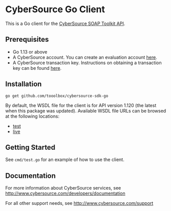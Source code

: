 # CyberSource Go Client
This is a Go client for the [CyberSource SOAP Toolkit API](http://www.cybersource.com/developers/getting_started/integration_methods/soap_toolkit_api).

## Prerequisites

- Go 1.13 or above
- A CyberSource account. You can create an evaluation account [here](http://www.cybersource.com/register/).
- A CyberSource transaction key.  Instructions on obtaining a transaction key can be found [here](http://www.cybersource.com/developers/integration_methods/simple_order_and_soap_toolkit_api/soap_api/html/wwhelp/wwhimpl/js/html/wwhelp.htm#href=Intro.04.3.html).

## Installation
```
go get github.com/tooolbox/cybersource-sdk-go
```
By default, the WSDL file for the client is for API version 1.120 (the latest when this package was updated). Available WSDL file URLs can be browsed at the following locations:

- [test](https://ics2wstest.ic3.com/commerce/1.x/transactionProcessor/)
- [live](https://ics2ws.ic3.com/commerce/1.x/transactionProcessor/)


## Getting Started
See `cmd/test.go` for an example of how to use the client.


## Documentation

For more information about CyberSource services, see <http://www.cybersource.com/developers/documentation>

For all other support needs, see <http://www.cybersource.com/support>
